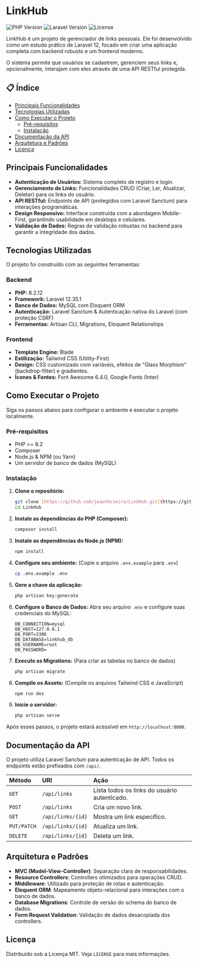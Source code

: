 # LinkHub

![PHP Version](https://img.shields.io/badge/PHP-8.2.12-777BB4)
![Laravel Version](https://img.shields.io/badge/Laravel-12.35.1-FF2D20)
![License](https://img.shields.io/badge/License-MIT-blue.svg)

LinkHub é um projeto de gerenciador de links pessoais. Ele foi desenvolvido como um estudo prático de Laravel 12, focado em criar uma aplicação completa com backend robusto e um frontend moderno.

O sistema permite que usuários se cadastrem, gerenciem seus links e, opcionalmente, interajam com eles através de uma API RESTful protegida.

## 📋 Índice

- [Principais Funcionalidades](#principais-funcionalidades)
- [Tecnologias Utilizadas](#tecnologias-utilizadas)
- [Como Executar o Projeto](#como-executar-o-projeto)
  - [Pré-requisitos](#pré-requisitos)
  - [Instalação](#instalação)
- [Documentação da API](#documentação-da-api)
- [Arquitetura e Padrões](#arquitetura-e-padrões)
- [Licença](#licença)

## Principais Funcionalidades

- **Autenticação de Usuários:** Sistema completo de registro e login.
- **Gerenciamento de Links:** Funcionalidades CRUD (Criar, Ler, Atualizar, Deletar) para os links do usuário.
- **API RESTful:** Endpoints de API (protegidos com Laravel Sanctum) para interações programáticas.
- **Design Responsivo:** Interface construída com a abordagem Mobile-First, garantindo usabilidade em desktops e celulares.
- **Validação de Dados:** Regras de validação robustas no backend para garantir a integridade dos dados.

## Tecnologias Utilizadas

O projeto foi construído com as seguintes ferramentas:

### Backend
- **PHP:** 8.2.12
- **Framework:** Laravel 12.35.1
- **Banco de Dados:** MySQL com Eloquent ORM
- **Autenticação:** Laravel Sanctum & Autenticação nativa do Laravel (com proteção CSRF)
- **Ferramentas:** Artisan CLI, Migrations, Eloquent Relationships

### Frontend
- **Template Engine:** Blade
- **Estilização:** Tailwind CSS (Utility-First)
- **Design:** CSS customizado com variáveis, efeitos de "Glass Morphism" (backdrop-filter) e gradientes.
- **Ícones & Fontes:** Font Awesome 6.4.0, Google Fonts (Inter)

## Como Executar o Projeto

Siga os passos abaixo para configurar o ambiente e executar o projeto localmente.

### Pré-requisitos

- PHP >= 8.2
- Composer
- Node.js & NPM (ou Yarn)
- Um servidor de banco de dados (MySQL)

### Instalação

1.  **Clone o repositório:**
    ```sh
    git clone [https://github.com/joaoVGvieira/LinkHub.git](https://github.com/joaoVGvieira/LinkHub.git)
    cd LinkHub
    ```

2.  **Instale as dependências do PHP (Composer):**
    ```sh
    composer install
    ```

3.  **Instale as dependências do Node.js (NPM):**
    ```sh
    npm install
    ```

4.  **Configure seu ambiente:**
    (Copie o arquivo `.env.example` para `.env`)
    ```sh
    cp .env.example .env
    ```

5.  **Gere a chave da aplicação:**
    ```sh
    php artisan key:generate
    ```

6.  **Configure o Banco de Dados:**
    Abra seu arquivo `.env` e configure suas credenciais do MySQL:
    ```
    DB_CONNECTION=mysql
    DB_HOST=127.0.0.1
    DB_PORT=3306
    DB_DATABASE=linkhub_db
    DB_USERNAME=root
    DB_PASSWORD=
    ```

7.  **Execute as Migrations:**
    (Para criar as tabelas no banco de dados)
    ```sh
    php artisan migrate
    ```

8.  **Compile os Assets:**
    (Compile os arquivos Tailwind CSS e JavaScript)
    ```sh
    npm run dev
    ```

9.  **Inicie o servidor:**
    ```sh
    php artisan serve
    ```

Após esses passos, o projeto estará acessível em `http://localhost:8000`.

## Documentação da API

O projeto utiliza Laravel Sanctum para autenticação de API. Todos os endpoints estão prefixados com `/api/`.

| Método | URI | Ação |
| :--- | :--- | :--- |
| `GET` | `/api/links` | Lista todos os links do usuário autenticado. |
| `POST` | `/api/links` | Cria um novo link. |
| `GET` | `/api/links/{id}` | Mostra um link específico. |
| `PUT/PATCH` | `/api/links/{id}` | Atualiza um link. |
| `DELETE` | `/api/links/{id}` | Deleta um link. |

## Arquitetura e Padrões

- **MVC (Model-View-Controller)**: Separação clara de responsabilidades.
- **Resource Controllers**: Controllers otimizados para operações CRUD.
- **Middleware**: Utilizado para proteção de rotas e autenticação.
- **Eloquent ORM**: Mapeamento objeto-relacional para interações com o banco de dados.
- **Database Migrations**: Controle de versão do schema do banco de dados.
- **Form Request Validation**: Validação de dados desacoplada dos controllers.

## Licença

Distribuído sob a Licença MIT. Veja `LICENSE` para mais informações.